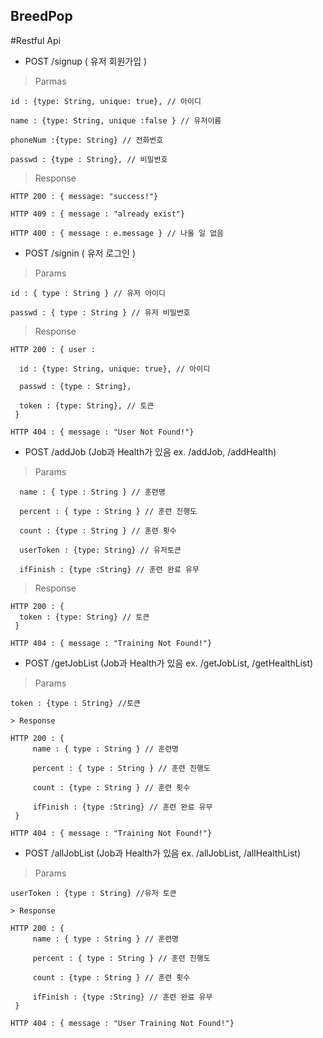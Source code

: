 ## BreedPop

#Restful Api

* POST /signup ( 유저 회원가입 )

> Parmas

    id : {type: String, unique: true}, // 아이디
    
    name : {type: String, unique :false } // 유저이름

    phoneNum :{type: String} // 전화번호

    passwd : {type : String}, // 비밀번호

> Response

    HTTP 200 : { message: "success!"}

    HTTP 409 : { message : "already exist"}

    HTTP 400 : { message : e.message } // 나올 일 없음

* POST /signin ( 유저 로그인 )

> Params

    id : { type : String } // 유저 아이디

    passwd : { type : String } // 유저 비밀번호

> Response

    HTTP 200 : { user :
    
      id : {type: String, unique: true}, // 아이디
      
      passwd : {type : String},
      
      token : {type: String}, // 토큰
     } 

    HTTP 404 : { message : "User Not Found!"}


* POST /addJob (Job과 Health가 있음 ex. /addJob, /addHealth)

> Params

      name : { type : String } // 훈련명

      percent : { type : String } // 훈련 진행도

      count : {type : String } // 훈련 횟수
      
      userToken : {type: String} // 유저토큰
      
      ifFinish : {type :String} // 훈련 완료 유무

> Response

    HTTP 200 : {
      token : {type: String} // 토큰
     } 

    HTTP 404 : { message : "Training Not Found!"}


* POST /getJobList (Job과 Health가 있음 ex. /getJobList, /getHealthList)


> Params

    token : {type : String} //토큰

    > Response

    HTTP 200 : {
         name : { type : String } // 훈련명

         percent : { type : String } // 훈련 진행도

         count : {type : String } // 훈련 횟수
         
         ifFinish : {type :String} // 훈련 완료 유무
     } 

    HTTP 404 : { message : "Training Not Found!"}



* POST /allJobList (Job과 Health가 있음 ex. /allJobList, /allHealthList)


> Params

    userToken : {type : String} //유저 토큰

    > Response

    HTTP 200 : {
         name : { type : String } // 훈련명

         percent : { type : String } // 훈련 진행도

         count : {type : String } // 훈련 횟수
         
         ifFinish : {type :String} // 훈련 완료 유무
     } 

    HTTP 404 : { message : "User Training Not Found!"}
